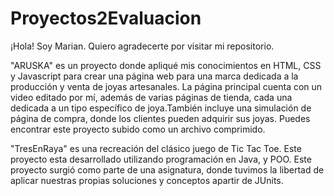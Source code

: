 # Proyectos2Evaluacion

¡Hola! Soy Marian. Quiero agradecerte por visitar mi repositorio.

"ARUSKA" es un proyecto donde apliqué mis conocimientos en HTML, CSS y Javascript para crear una página web para una marca dedicada a la producción y venta de joyas artesanales. La página principal cuenta con un video editado por mí, además de varias páginas de tienda, cada una dedicada a un tipo específico de joya.También incluye una simulación de página de compra, donde los clientes pueden adquirir sus joyas. Puedes encontrar este proyecto subido como un archivo comprimido.

"TresEnRaya" es una recreación del clásico juego de Tic Tac Toe. Este proyecto esta desarrollado utilizando programación en Java, y POO. Este proyecto surgió como parte de una asignatura, donde tuvimos la libertad de aplicar nuestras propias soluciones y conceptos apartir de JUnits.
